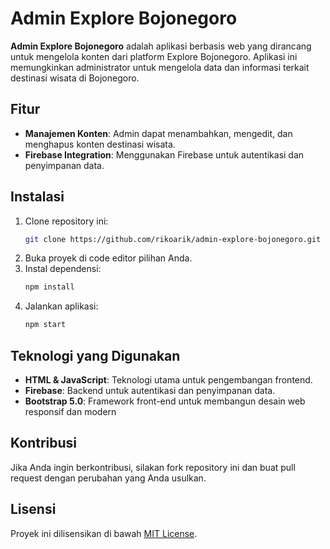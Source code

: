 # Admin Explore Bojonegoro

**Admin Explore Bojonegoro** adalah aplikasi berbasis web yang dirancang untuk mengelola konten dari platform Explore Bojonegoro. Aplikasi ini memungkinkan administrator untuk mengelola data dan informasi terkait destinasi wisata di Bojonegoro.

## Fitur

- **Manajemen Konten**: Admin dapat menambahkan, mengedit, dan menghapus konten destinasi wisata.
- **Firebase Integration**: Menggunakan Firebase untuk autentikasi dan penyimpanan data.

## Instalasi

1. Clone repository ini:
    ```bash
    git clone https://github.com/rikoarik/admin-explore-bojonegoro.git
    ```
2. Buka proyek di code editor pilihan Anda.
3. Instal dependensi:
    ```bash
    npm install
    ```
4. Jalankan aplikasi:
    ```bash
    npm start
    ```

## Teknologi yang Digunakan

- **HTML & JavaScript**: Teknologi utama untuk pengembangan frontend.
- **Firebase**: Backend untuk autentikasi dan penyimpanan data.
- **Bootstrap 5.0**: Framework front-end untuk membangun desain web responsif dan modern

## Kontribusi

Jika Anda ingin berkontribusi, silakan fork repository ini dan buat pull request dengan perubahan yang Anda usulkan.

## Lisensi

Proyek ini dilisensikan di bawah [MIT License](LICENSE).
